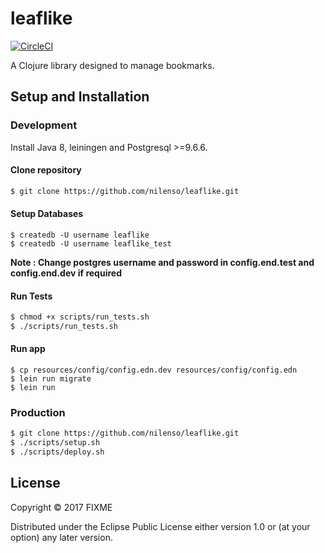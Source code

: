 # leaflike

[![CircleCI](https://circleci.com/gh/nilenso/leaflike/tree/master.svg?style=svg)](https://circleci.com/gh/nilenso/leaflike/tree/master)

A Clojure library designed to manage bookmarks.

## Setup and Installation

### Development

Install Java 8, leiningen and Postgresql >=9.6.6. 

#### Clone repository

```bash
$ git clone https://github.com/nilenso/leaflike.git
```

#### Setup Databases

```
$ createdb -U username leaflike
$ createdb -U username leaflike_test
```

**Note : Change postgres username and password in config.end.test and config.end.dev if required**

#### Run Tests

```bash
$ chmod +x scripts/run_tests.sh
$ ./scripts/run_tests.sh
```

#### Run app

```
$ cp resources/config/config.edn.dev resources/config/config.edn
$ lein run migrate
$ lein run
```

### Production

```bash
$ git clone https://github.com/nilenso/leaflike.git
$ ./scripts/setup.sh
$ ./scripts/deploy.sh
```

## License

Copyright © 2017 FIXME

Distributed under the Eclipse Public License either version 1.0 or (at
your option) any later version.
